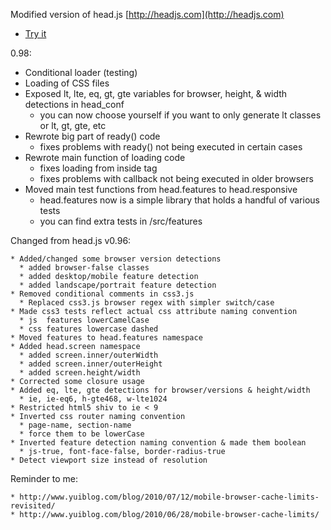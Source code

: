 Modified version of head.js [http://headjs.com](http://headjs.com)


* [Try it](http://itechnology.github.com/headjs/)

0.98:

 * Conditional loader (testing)
 * Loading of CSS files
 * Exposed lt, lte, eq, gt, gte variables for browser, height, & width detections in head_conf
   * you can now choose yourself if you want to only generate lt classes or lt, gt, gte, etc
 * Rewrote big part of ready() code
   * fixes problems with ready() not being executed in certain cases
 * Rewrote main function of loading code
   * fixes loading from inside <head> tag
   * fixes problems with callback not being executed in older browsers
 * Moved main test functions from head.features to head.responsive
   * head.features now is a simple library that holds a handful of various tests
   * you can find extra tests in /src/features

Changed from head.js v0.96:

    * Added/changed some browser version detections
      * added browser-false classes      
      * added desktop/mobile feature detection
      * added landscape/portrait feature detection
    * Removed conditional comments in css3.js
      * Replaced css3.js browser regex with simpler switch/case
    * Made css3 tests reflect actual css attribute naming convention
      * js  features lowerCamelCase
      * css features lowercase dashed
    * Moved features to head.features namespace
    * Added head.screen namespace
      * added screen.inner/outerWidth
      * added screen.inner/outerHeight
      * added screen.height/width
    * Corrected some closure usage
    * Added eq, lte, gte detections for browser/versions & height/width
      * ie, ie-eq6, h-gte468, w-lte1024
    * Restricted html5 shiv to ie < 9
    * Inverted css router naming convention
      * page-name, section-name
      * force them to be lowerCase
    * Inverted feature detection naming convention & made them boolean
      * js-true, font-face-false, border-radius-true
    * Detect viewport size instead of resolution


Reminder to me:

    * http://www.yuiblog.com/blog/2010/07/12/mobile-browser-cache-limits-revisited/
    * http://www.yuiblog.com/blog/2010/06/28/mobile-browser-cache-limits/